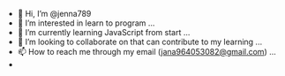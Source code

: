 - 👋 Hi, I’m @jenna789
- 👀 I’m interested in learn to program ...
- 🌱 I’m currently learning JavaScript from start ...
- 💞️ I’m looking to collaborate on that can contribute to my learning  ...
- 📫 How to reach me through my email (jana964053082@gmail.com) ...
-

<!---
jenna789/jenna789 is a ✨ special ✨ repository because its `README.md` (this file) appears on your GitHub profile.
You can click the Preview link to take a look at your changes.
--->
